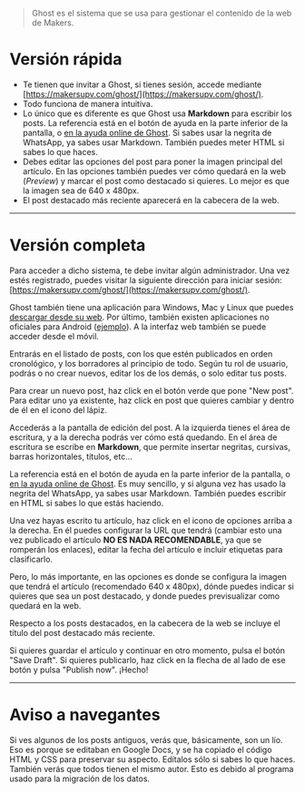 > Ghost es el sistema que se usa para gestionar el contenido de la web de Makers.

# Versión rápida
- Te tienen que invitar a Ghost, si tienes sesión, accede mediante [https://makersupv.com/ghost/](https://makersupv.com/ghost/).
- Todo funciona de manera intuitiva.
- Lo único que es diferente es que Ghost usa **Markdown** para escribir los posts. La referencia está en el botón de ayuda en la parte inferior de la pantalla, o [en la ayuda online de Ghost](http://support.ghost.org/markdown-guide/). Si sabes usar la negrita de WhatsApp, ya sabes usar Markdown. También puedes meter HTML si sabes lo que haces.
- Debes editar las opciones del post para poner la imagen principal del artículo. En las opciones también puedes ver cómo quedará en la web (_Preview_) y marcar el post como destacado si quieres. Lo mejor es que la imagen sea de 640 x 480px.
- El post destacado más reciente aparecerá en la cabecera de la web.

---

# Versión completa
Para acceder a dicho sistema, te debe invitar algún administrador. Una vez estés registrado, puedes visitar la siguiente dirección para iniciar sesión: [https://makersupv.com/ghost/](https://makersupv.com/ghost/).

Ghost también tiene una aplicación para Windows, Mac y Linux que puedes [descargar desde su web](https://ghost.org/es/downloads/). Por último, también existen aplicaciones no oficiales para Android ([ejemplo](https://play.google.com/store/apps/details?id=me.vickychijwani.spectre&hl=es)). A la interfaz web también se puede acceder desde el móvil.

Entrarás en el listado de posts, con los que estén publicados en orden cronológico, y los borradores al principio de todo. Según tu rol de usuario, podrás o no crear nuevos, editar los de los demás, o solo editar tus posts.

Para crear un nuevo post, haz click en el botón verde que pone "New post". Para editar uno ya existente, haz click en post que quieres cambiar y dentro de él en el icono del lápiz.

Accederás a la pantalla de edición del post. A la izquierda tienes el área de escritura, y a la derecha podrás ver cómo está quedando. En el área de escritura se escribe en **Markdown**, que permite insertar negritas, cursivas, barras horizontales, títulos, etc...

La referencia está en el botón de ayuda en la parte inferior de la pantalla, o [en la ayuda online de Ghost](http://support.ghost.org/markdown-guide/). Es muy sencillo, y si alguna vez has usado la negrita del WhatsApp, ya sabes usar Markdown. También puedes escribir en HTML si sabes lo que estás haciendo.

Una vez hayas escrito tu artículo, haz click en el icono de opciones arriba a la derecha. En él puedes configurar la URL que tendrá (cambiar esto una vez publicado el artículo **NO ES NADA RECOMENDABLE**, ya que se romperán los enlaces), editar la fecha del artículo e incluir etiquetas para clasificarlo.

Pero, lo más importante, en las opciones es donde se configura la imagen que tendrá el artículo (recomendado 640 x 480px), dónde puedes indicar si quieres que sea un post destacado, y donde puedes previsualizar como quedará en la web.

Respecto a los posts destacados, en la cabecera de la web se incluye el título del post destacado más reciente.

Si quieres guardar el artículo y continuar en otro momento, pulsa el botón "Save Draft". Si quieres publicarlo, haz click en la flecha de al lado de ese botón y pulsa "Publish now". ¡Hecho!

---

# Aviso a navegantes
Si ves algunos de los posts antiguos, verás que, básicamente, son un lío. Eso es porque se editaban en Google Docs, y se ha copiado el código HTML y CSS para preservar su aspecto. Edítalos sólo si sabes lo que haces. También verás que todos tienen el mismo autor. Esto es debido al programa usado para la migración de los datos.
